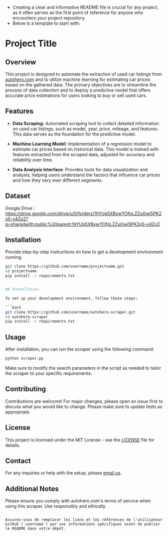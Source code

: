 
* Creating a clear and informative README file is crucial for any project, as it often serves as the first point of reference for anyone who encounters your project repository.
* Below is a template to start with: 

# Project Title

## Overview
This project is designed to automate the extraction of used car listings from [autohero.com](https://www.autohero.com) and to utilize machine learning for estimating car prices based on the gathered data. The primary objectives are to streamline the process of data collection and to deploy a predictive model that offers accurate price estimations for users looking to buy or sell used cars.

## Features
- **Data Scraping**: Automated scraping tool to collect detailed information on used car listings, such as model, year, price, mileage, and features. This data serves as the foundation for the predictive model.
  
- **Machine Learning Model**: Implementation of a regression model to estimate car prices based on historical data. This model is trained with features extracted from the scraped data, adjusted for accuracy and reliability over time.
  
- **Data Analysis Interface**: Provides tools for data visualization and analysis, helping users understand the factors that influence car prices and how they vary over different segments.


## Dataset
Google Drive : https://drive.google.com/drive/u/0/folders/1hYUp5XBxwYOfoLZZuGwi5PK2o5-y4Zo2?q=sharedwith:public%20parent:1hYUp5XBxwYOfoLZZuGwi5PK2o5-y4Zo2

## Installation
Provide step-by-step instructions on how to get a development environment running.

```bash
git clone https://github.com/username/projectname.git
cd projectname
pip install -r requirements.txt


## Installation

To set up your development environment, follow these steps:

```bash
git clone https://github.com/username/autohero-scraper.git
cd autohero-scraper
pip install -r requirements.txt
```

## Usage

After installation, you can run the scraper using the following command:

```bash
python scraper.py
```

Make sure to modify the search parameters in the script as needed to tailor the scraper to your specific requirements.

## Contributing
Contributions are welcome! For major changes, please open an issue first to discuss what you would like to change. Please make sure to update tests as appropriate.

## License
This project is licensed under the MIT License - see the [LICENSE](LICENSE.md) file for details.

## Contact
For any inquiries or help with the setup, please [email us](mailto:support@autoheroscraper.com).

## Additional Notes
Please ensure you comply with autohero.com's terms of service when using this scraper. Use responsibly and ethically.
```

Assurez-vous de remplacer les liens et les références de l'utilisateur GitHub (`username`) par vos informations spécifiques avant de publier le README dans votre dépôt.
